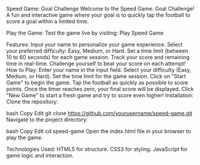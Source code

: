 Speed Game: Goal Challenge
Welcome to the Speed Game: Goal Challenge! A fun and interactive game where your goal is to quickly tap the football to score a goal within a limited time.

Play the Game:
Test the game live by visiting: Play Speed Game

Features:
Input your name to personalize your game experience.
Select your preferred difficulty: Easy, Medium, or Hard.
Set a time limit (between 10 to 60 seconds) for each game session.
Track your score and remaining time in real-time.
Challenge yourself to beat your score on each attempt!
How to Play:
Enter your name in the input field.
Select your difficulty (Easy, Medium, or Hard).
Set the time limit for the game session.
Click on "Start Game" to begin the game.
Tap the football as quickly as possible to score points.
Once the timer reaches zero, your final score will be displayed.
Click "New Game" to start a fresh game and try to score even higher!
Installation:
Clone the repository:

bash
Copy
Edit
git clone https://github.com/yourusername/speed-game.git
Navigate to the project directory:

bash
Copy
Edit
cd speed-game
Open the index.html file in your browser to play the game.

Technologies Used:
HTML5 for structure.
CSS3 for styling.
JavaScript for game logic and interaction.
